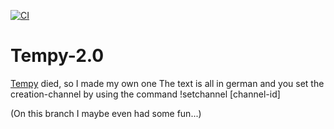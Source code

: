 [![CI](https://github.com/HyperTNTClown/Tempy-2.0/actions/workflows/gradle.yml/badge.svg)](https://github.com/HyperTNTClown/Tempy-2.0/actions/workflows/gradle.yml)
# Tempy-2.0
[Tempy](https://tempybot.me) died, so I made my own one
The text is all in german and you set the creation-channel by using the command !setchannel \[channel-id\]

(On this branch I maybe even had some fun...)

